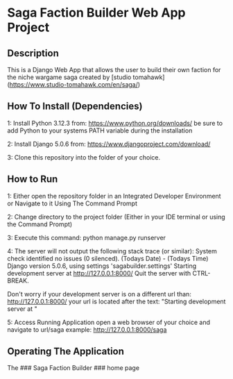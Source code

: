 # Saga Faction Builder Web App Project

## Description
This is a Django Web App that allows the user to build their own faction for the niche wargame saga
created by [studio tomahawk] (https://www.studio-tomahawk.com/en/saga/)

## How To Install (Dependencies)
1: Install Python 3.12.3 from: https://www.python.org/downloads/
   be sure to add Python to your systems PATH variable during the installation

2: Install Django 5.0.6  from: https://www.djangoproject.com/download/

3: Clone this repository into the folder of your choice.

## How to Run
1: Either open the repository folder in an Integrated Developer Environment or Navigate to it Using The Command Prompt

2: Change directory to the project folder (Either in your IDE terminal or using the Command Prompt)

3: Execute this command: python manage.py runserver 

4: The server will not output the following stack trace (or similar):
  System check identified no issues (0 silenced).
  (Todays Date) - (Todays Time)
  Django version 5.0.6, using settings 'sagabuilder.settings'
  Starting development server at http://127.0.0.1:8000/
  Quit the server with CTRL-BREAK.

Don't worry if your development server is on a different url than: http://127.0.0.1:8000/
your url is located after the text: "Starting development server at "

5: Access Running Application
open a web browser of your choice and navigate to url/saga
example: http://127.0.0.1:8000/saga

## Operating The Application
The ### Saga Faction Builder ### home page

